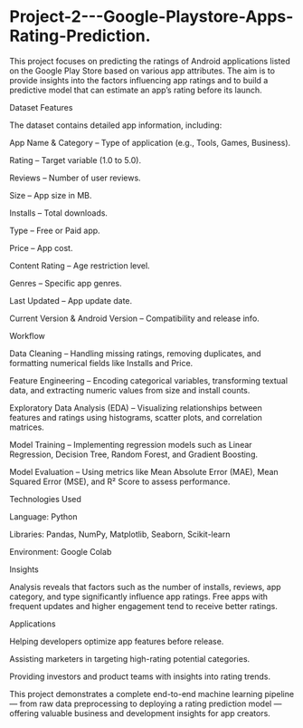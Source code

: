 # Project-2---Google-Playstore-Apps-Rating-Prediction.
This project focuses on predicting the ratings of Android applications listed on the Google Play Store based on various app attributes. The aim is to provide insights into the factors influencing app ratings and to build a predictive model that can estimate an app’s rating before its launch.

Dataset Features

The dataset contains detailed app information, including:

App Name & Category – Type of application (e.g., Tools, Games, Business).

Rating – Target variable (1.0 to 5.0).

Reviews – Number of user reviews.

Size – App size in MB.

Installs – Total downloads.

Type – Free or Paid app.

Price – App cost.

Content Rating – Age restriction level.

Genres – Specific app genres.

Last Updated – App update date.

Current Version & Android Version – Compatibility and release info.

Workflow

Data Cleaning – Handling missing ratings, removing duplicates, and formatting numerical fields like Installs and Price.

Feature Engineering – Encoding categorical variables, transforming textual data, and extracting numeric values from size and install counts.

Exploratory Data Analysis (EDA) – Visualizing relationships between features and ratings using histograms, scatter plots, and correlation matrices.

Model Training – Implementing regression models such as Linear Regression, Decision Tree, Random Forest, and Gradient Boosting.

Model Evaluation – Using metrics like Mean Absolute Error (MAE), Mean Squared Error (MSE), and R² Score to assess performance.

Technologies Used

Language: Python

Libraries: Pandas, NumPy, Matplotlib, Seaborn, Scikit-learn

Environment: Google Colab

Insights

Analysis reveals that factors such as the number of installs, reviews, app category, and type significantly influence app ratings. Free apps with frequent updates and higher engagement tend to receive better ratings.

Applications

Helping developers optimize app features before release.

Assisting marketers in targeting high-rating potential categories.

Providing investors and product teams with insights into rating trends.

This project demonstrates a complete end-to-end machine learning pipeline — from raw data preprocessing to deploying a rating prediction model — offering valuable business and development insights for app creators.
